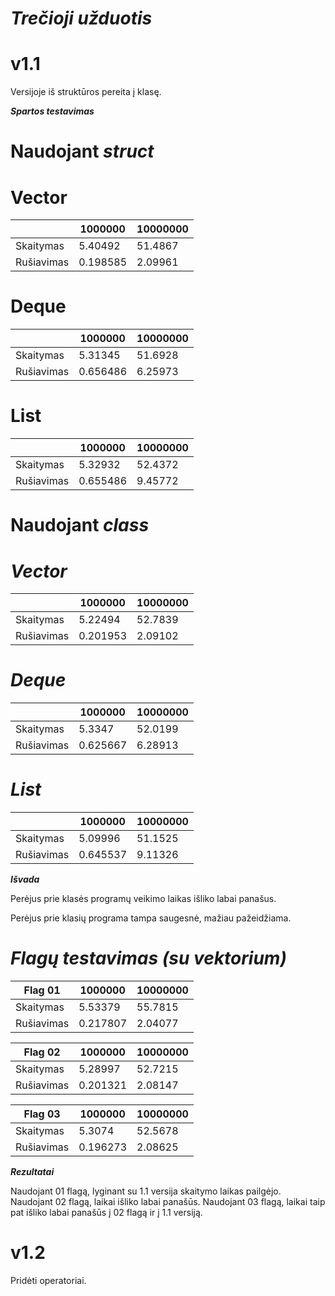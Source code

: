 # ***Trečioji užduotis*** 
# v1.1
 Versijoje iš struktūros pereita į klasę.
 
 ***Spartos testavimas***
# Naudojant ***struct*** 

 # Vector
 
|               |    1000000    |    10000000   |
| ------------- | ------------- | ------------- |
|   Skaitymas   |    5.40492    |    51.4867    |
|  Rušiavimas   |    0.198585   |    2.09961    |

# Deque

|               |    1000000    |    10000000   |
| ------------- | ------------- | ------------- |
|   Skaitymas   |    5.31345    |    51.6928    |
|  Rušiavimas   |    0.656486   |    6.25973   |

# List

|               |    1000000    |    10000000   |
| ------------- | ------------- | ------------- | 
|   Skaitymas   |    5.32932    |    52.4372    |
|  Rušiavimas   |    0.655486   |    9.45772    |

# Naudojant ***class*** 
# ***Vector***
 
|               |    1000000    |    10000000   |
| ------------- | ------------- | ------------- |
|   Skaitymas   |    5.22494    |    52.7839    |
|  Rušiavimas   |   0.201953    |    2.09102    |

# ***Deque***
 
|               |    1000000    |    10000000   |
| ------------- | ------------- | ------------- |
|   Skaitymas   |    5.3347     |    52.0199    |
|  Rušiavimas   |   0.625667    |    6.28913    |

# ***List***
 
|               |    1000000    |    10000000   |
| ------------- | ------------- | ------------- |
|   Skaitymas   |    5.09996    |    51.1525    |
|  Rušiavimas   |   0.645537    |    9.11326    |

***Išvada***

Perėjus prie klasės programų veikimo laikas išliko labai panašus.

Perėjus prie klasių programa tampa saugesnė, mažiau pažeidžiama.

# ***Flagų testavimas (su vektorium)***

|    Flag 01    |    1000000    |    10000000   |
| ------------- | ------------- | ------------- |
|   Skaitymas   |    5.53379    |    55.7815    |
|  Rušiavimas   |   0.217807    |    2.04077    |


|    Flag 02    |    1000000    |    10000000   |
| ------------- | ------------- | ------------- |
|   Skaitymas   |    5.28997    |    52.7215    |
|  Rušiavimas   |    0.201321   |    2.08147    |


|    Flag 03    |    1000000    |    10000000   |
| ------------- | ------------- | ------------- |
|   Skaitymas   |    5.3074     |    52.5678    |
|  Rušiavimas   |    0.196273   |    2.08625    |

***Rezultatai***

Naudojant 01 flagą, lyginant su 1.1 versija skaitymo laikas pailgėjo.
Naudojant 02 flagą, laikai išliko labai panašūs.
Naudojant 03 flagą, laikai taip pat išliko labai panašūs į 02 flagą ir į 1.1 versiją. 

# v1.2
Pridėti operatoriai.
